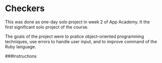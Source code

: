 Checkers
========

This was done as one-day solo project in week 2 of App Academy. It the first significant solo project of the course. 

The goals of the project were to pratice object-oriented programming techniques, use errors to handle user input, and to improve command of the Ruby language. 

###Instructions
